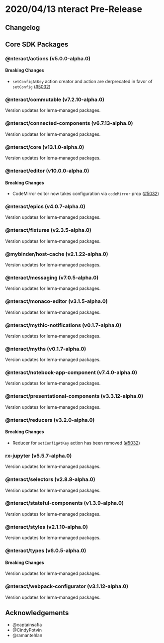 # 2020/04/13 nteract Pre-Release

## Changelog

## Core SDK Packages

### @nteract/actions (v5.0.0-alpha.0)

#### Breaking Changes

- `setConfigAtKey` action creator and action are derprecated in favor of `setConfig` ([#5032](https://github.com/nteract/nteract/pull/5032))

### @nteract/commutable (v7.2.10-alpha.0)

Version updates for lerna-managed packages.

### @nteract/connected-components (v6.7.13-alpha.0)

Version updates for lerna-managed packages.

### @nteract/core (v13.1.0-alpha.0)

Version updates for lerna-managed packages.

### @nteract/editor (v10.0.0-alpha.0)

#### Breaking Changes

- CodeMirror editor now takes configuration via `codeMirror` prop ([#5032](https://github.com/nteract/nteract/pull/5032))

### @nteract/epics (v4.0.7-alpha.0)

Version updates for lerna-managed packages.

### @nteract/fixtures (v2.3.5-alpha.0)

Version updates for lerna-managed packages.

### @mybinder/host-cache (v2.1.22-alpha.0)

Version updates for lerna-managed packages.

### @nteract/messaging (v7.0.5-alpha.0)

Version updates for lerna-managed packages.

### @nteract/monaco-editor (v3.1.5-alpha.0)

Version updates for lerna-managed packages.

### @nteract/mythic-notifications (v0.1.7-alpha.0)

Version updates for lerna-managed packages.

### @nteract/myths (v0.1.7-alpha.0)

Version updates for lerna-managed packages.

### @nteract/notebook-app-component (v7.4.0-alpha.0)

Version updates for lerna-managed packages.

### @nteract/presentational-components (v3.3.12-alpha.0)

Version updates for lerna-managed packages.

### @nteract/reducers (v3.2.0-alpha.0)

#### Breaking Changes

- Reducer for `setConfigAtKey` action has been removed ([#5032](https://github.com/nteract/nteract/pull/5032))

### rx-jupyter (v5.5.7-alpha.0)

Version updates for lerna-managed packages.

### @nteract/selectors (v2.8.8-alpha.0)

Version updates for lerna-managed packages.

### @nteract/stateful-components (v1.3.9-alpha.0)

Version updates for lerna-managed packages.

### @nteract/styles (v2.1.10-alpha.0)

Version updates for lerna-managed packages.

### @nteract/types (v6.0.5-alpha.0)

#### Breaking Changes

Version updates for lerna-managed packages.

### @nteract/webpack-configurator (v3.1.12-alpha.0)

Version updates for lerna-managed packages.

## Acknowledgements

- @captainsafia
- @CindyPotvin
- @ramantehlan
